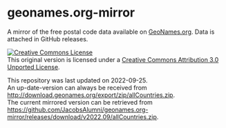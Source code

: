 # geonames.org-mirror
A mirror of the free postal code data available on [GeoNames.org](http://www.geonames.org/). 
Data is attached in GitHub releases. 

<a rel="license" href="http://creativecommons.org/licenses/by/3.0/"><img alt="Creative Commons License" style="border-width:0" src="https://i.creativecommons.org/l/by/3.0/88x31.png" /></a><br />This original version is licensed under a <a rel="license" href="http://creativecommons.org/licenses/by/3.0/">Creative Commons Attribution 3.0 Unported License</a>.

This repository was last updated on 2022-09-25.  
An up-date-version can always be received from http://download.geonames.org/export/zip/allCountries.zip.  
The current mirrored version can be retrieved from https://github.com/JacobsAlumni/geonames.org-mirror/releases/download/v2022.09/allCountries.zip.   

